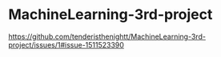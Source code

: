 # MachineLearning-3rd-project
https://github.com/tenderisthenightt/MachineLearning-3rd-project/issues/1#issue-1511523390
